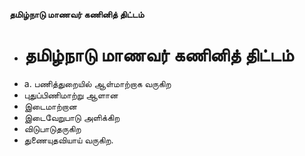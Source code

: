**தமிழ்நாடு மாணவர் கணினித் திட்டம்**
- # தமிழ்நாடு மாணவர் கணினித் திட்டம்
- a. பணித்துறையில் ஆள்மாற்றாக வருகிற
- புதுப்பிணிமாற்று ஆளான
- இடைமாற்றான
- இடைவேறுபாடு அளிக்கிற
- விடுபாடுதருகிற
- துணையுதவியாய் வருகிற.

